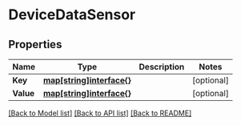 # DeviceDataSensor

## Properties
Name | Type | Description | Notes
------------ | ------------- | ------------- | -------------
**Key** | [**map[string]interface{}**](map[string]interface{}.md) |  | [optional] 
**Value** | [**map[string]interface{}**](map[string]interface{}.md) |  | [optional] 

[[Back to Model list]](../README.md#documentation-for-models) [[Back to API list]](../README.md#documentation-for-api-endpoints) [[Back to README]](../README.md)


